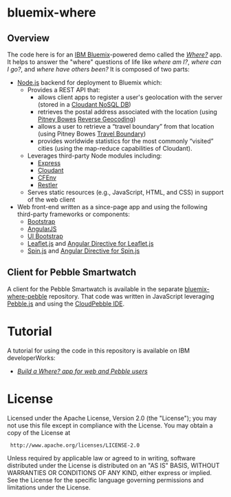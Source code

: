 bluemix-where
==================
Overview
--------
The code here is for an [IBM Bluemix](https://www.bluemix.net)-powered demo called the [*Where?*](https://where.mybluemix.net/) app. It helps to answer the "where" questions of life like *where am I?*, *where can I go?*, and *where have others been?* It is composed of two parts:

* [Node.js](http://nodejs.org/) backend for deployment to Bluemix which: 
	* Provides a REST API that:
		* allows client apps to register a user's geolocation with the server (stored in a [Cloudant NoSQL DB](https://cloudant.com/))
		* retrieves the postal address associated with the location (using [Pitney Bowes](http://www.pitneybowes.com) [Reverse Geocoding](https://ace.ng.bluemix.net/#/store/cloudOEPaneId=store&serviceOfferingGuid=76273f6f-6e7b-4028-b77d-53553771e208&fromCatalog=true))
		* allows a user to retrieve a “travel boundary” from that location (using Pitney Bowes [Travel Boundary](https://ace.ng.bluemix.net/#/store/cloudOEPaneId=store&serviceOfferingGuid=a38d0eb4-d4a8-4812-8be2-239680457777))
		* provides worldwide statistics for the most commonly “visited” cities (using the map-reduce capabilities of Cloudant). 
	* Leverages third-party Node modules including:
		* [Express](http://expressjs.com/)
		* [Cloudant](https://github.com/cloudant/nodejs-cloudant)
		* [CFEnv](https://github.com/cloudfoundry-community/node-cfenv#readme)
		* [Restler](https://github.com/danwrong/restler) 
	* Serves static resources (e.g., JavaScript, HTML, and CSS) in support of the web client
* Web front-end written as a since-page app and using the following third-party frameworks or components:
	* [Bootstrap](http://getbootstrap.com/)
	* [AngularJS](https://angularjs.org/)
	* [UI Bootstrap](http://angular-ui.github.io/bootstrap/)
	* [Leaflet.js](http://leafletjs.com/) and [Angular Directive for Leaflet.js](https://github.com/tombatossals/angular-leaflet-directive)
	* [Spin.js](http://fgnass.github.io/spin.js/) and [Angular Directive for Spin.js](https://github.com/urish/angular-spinner)
	
Client for Pebble Smartwatch
----------------------------

A client for the Pebble Smartwatch is available in the separate [bluemix-where-pebble](https://github.com/aerwin/bluemix-where-pebble) repository. That code was written in JavaScript leveraging [Pebble.js](http://pebble.github.io/pebblejs/) and using the [CloudPebble IDE](https://cloudpebble.net/).

Tutorial
===================
A tutorial for using the code in this repository is available on IBM developerWorks:

* [*Build a Where? app for web and Pebble users*](http://www.ibm.com/developerworks/library/mo-pebble-where-app/index.html)

License
===================
Licensed under the Apache License, Version 2.0 (the "License"); you may not use this file except in compliance with the License. You may obtain a copy of the License at

     http://www.apache.org/licenses/LICENSE-2.0

Unless required by applicable law or agreed to in writing, software distributed under the License is distributed on an "AS IS" BASIS, WITHOUT WARRANTIES OR CONDITIONS OF ANY KIND, either express or implied. See the License for the specific language governing permissions and limitations under the License.
